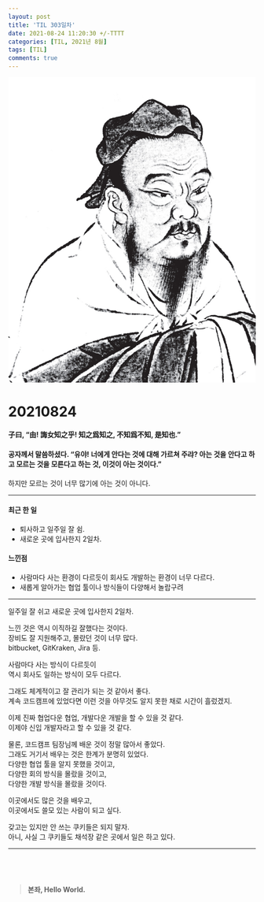 ```yaml
---
layout: post
title: 'TIL 303일차'
date: 2021-08-24 11:20:30 +/-TTTT
categories: [TIL, 2021년 8월]
tags: [TIL]
comments: true
---
```


![image](/assets/img/sample/avatar.jpg)

# **20210824**

#### **子曰, “由! 誨女知之乎! 知之爲知之, 不知爲不知, 是知也.”**

#### **공자께서 말씀하셨다. “유야! 너에게 안다는 것에 대해 가르쳐 주랴? 아는 것을 안다고 하고 모르는 것을 모른다고 하는 것, 이것이 아는 것이다.”**

하지만 모르는 것이 너무 많기에 아는 것이 아니다.   

---

#### **최근 한 일**

- 퇴사하고 일주일 잘 쉼.  
- 새로운 곳에 입사한지 2일차.  

#### **느낀점**

- 사람마다 사는 환경이 다르듯이 회사도 개발하는 환경이 너무 다르다.  
- 새롭게 알아가는 협업 툴이나 방식들이 다양해서 놀랍구려  

---

일주일 잘 쉬고 새로운 곳에 입사한지 2일차.  

느낀 것은 역시 이직하길 잘했다는 것이다.  
장비도 잘 지원해주고, 몰랐던 것이 너무 많다.  
bitbucket, GitKraken, Jira 등.  

사람마다 사는 방식이 다르듯이  
역시 회사도 일하는 방식이 모두 다르다.  

그래도 체계적이고 잘 관리가 되는 것 같아서 좋다.  
계속 코드캠프에 있었다면 이런 것을 아무것도 알지 못한 채로 시간이 흘렀겠지.  

이제 진짜 협업다운 협업, 개발다운 개발을 할 수 있을 것 같다.  
이제야 신입 개발자라고 할 수 있을 것 같다.  

물론, 코드캠프 팀장님께 배운 것이 정말 많아서 좋았다.  
그래도 거기서 배우는 것은 한계가 분명히 있었다.  
다양한 협업 툴을 알지 못했을 것이고,  
다양한 회의 방식을 몰랐을 것이고,  
다양한 개발 방식을 몰랐을 것이다.  

이곳에서도 많은 것을 배우고,  
이곳에서도 쓸모 있는 사람이 되고 싶다.  

갖고는 있지만 안 쓰는 쿠키들은 되지 말자.  
아니, 사실 그 쿠키들도 채석장 같은 곳에서 일은 하고 있다.  


---

## <br>

> **본좌, Hello World.**
